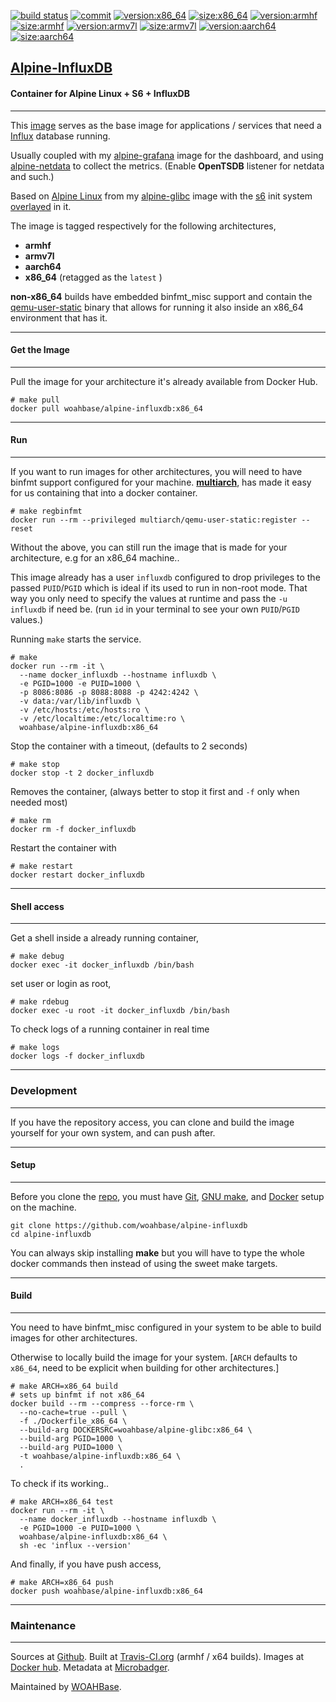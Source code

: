 [![build status][251]][232] [![commit][255]][231] [![version:x86_64][256]][235] [![size:x86_64][257]][235] [![version:armhf][258]][236] [![size:armhf][259]][236] [![version:armv7l][260]][237] [![size:armv7l][261]][237] [![version:aarch64][262]][238] [![size:aarch64][263]][238]

## [Alpine-InfluxDB][234]
#### Container for Alpine Linux + S6 + InfluxDB
---

This [image][233] serves as the base image for applications
/ services that need a [Influx][135] database running.

Usually coupled with my [alpine-grafana][136] image for the
dashboard, and using [alpine-netdata][137] to collect the metrics.
(Enable **OpenTSDB** listener for netdata and such.)

Based on [Alpine Linux][131] from my [alpine-glibc][132] image
with the [s6][133] init system [overlayed][134] in it.

The image is tagged respectively for the following architectures,
* **armhf**
* **armv7l**
* **aarch64**
* **x86_64** (retagged as the `latest` )

**non-x86_64** builds have embedded binfmt_misc support and contain the
[qemu-user-static][105] binary that allows for running it also inside
an x86_64 environment that has it.

---
#### Get the Image
---

Pull the image for your architecture it's already available from
Docker Hub.

```
# make pull
docker pull woahbase/alpine-influxdb:x86_64
```

---
#### Run
---

If you want to run images for other architectures, you will need
to have binfmt support configured for your machine. [**multiarch**][104],
has made it easy for us containing that into a docker container.

```
# make regbinfmt
docker run --rm --privileged multiarch/qemu-user-static:register --reset
```

Without the above, you can still run the image that is made for your
architecture, e.g for an x86_64 machine..

This image already has a user `influxdb` configured to drop
privileges to the passed `PUID`/`PGID` which is ideal if its used
to run in non-root mode. That way you only need to specify the
values at runtime and pass the `-u influxdb` if need be. (run `id`
in your terminal to see your own `PUID`/`PGID` values.)

Running `make` starts the service.

```
# make
docker run --rm -it \
  --name docker_influxdb --hostname influxdb \
  -e PGID=1000 -e PUID=1000 \
  -p 8086:8086 -p 8088:8088 -p 4242:4242 \
  -v data:/var/lib/influxdb \
  -v /etc/hosts:/etc/hosts:ro \
  -v /etc/localtime:/etc/localtime:ro \
  woahbase/alpine-influxdb:x86_64
```

Stop the container with a timeout, (defaults to 2 seconds)

```
# make stop
docker stop -t 2 docker_influxdb
```

Removes the container, (always better to stop it first and `-f`
only when needed most)

```
# make rm
docker rm -f docker_influxdb
```

Restart the container with

```
# make restart
docker restart docker_influxdb
```

---
#### Shell access
---

Get a shell inside a already running container,

```
# make debug
docker exec -it docker_influxdb /bin/bash
```

set user or login as root,

```
# make rdebug
docker exec -u root -it docker_influxdb /bin/bash
```

To check logs of a running container in real time

```
# make logs
docker logs -f docker_influxdb
```

---
### Development
---

If you have the repository access, you can clone and
build the image yourself for your own system, and can push after.

---
#### Setup
---

Before you clone the [repo][231], you must have [Git][101], [GNU make][102],
and [Docker][103] setup on the machine.

```
git clone https://github.com/woahbase/alpine-influxdb
cd alpine-influxdb
```
You can always skip installing **make** but you will have to
type the whole docker commands then instead of using the sweet
make targets.

---
#### Build
---

You need to have binfmt_misc configured in your system to be able
to build images for other architectures.

Otherwise to locally build the image for your system.
[`ARCH` defaults to `x86_64`, need to be explicit when building
for other architectures.]

```
# make ARCH=x86_64 build
# sets up binfmt if not x86_64
docker build --rm --compress --force-rm \
  --no-cache=true --pull \
  -f ./Dockerfile_x86_64 \
  --build-arg DOCKERSRC=woahbase/alpine-glibc:x86_64 \
  --build-arg PGID=1000 \
  --build-arg PUID=1000 \
  -t woahbase/alpine-influxdb:x86_64 \
  .
```

To check if its working..

```
# make ARCH=x86_64 test
docker run --rm -it \
  --name docker_influxdb --hostname influxdb \
  -e PGID=1000 -e PUID=1000 \
  woahbase/alpine-influxdb:x86_64 \
  sh -ec 'influx --version'
```

And finally, if you have push access,

```
# make ARCH=x86_64 push
docker push woahbase/alpine-influxdb:x86_64
```

---
### Maintenance
---

Sources at [Github][106]. Built at [Travis-CI.org][107] (armhf / x64 builds). Images at [Docker hub][108]. Metadata at [Microbadger][109].

Maintained by [WOAHBase][204].

[101]: https://git-scm.com
[102]: https://www.gnu.org/software/make/
[103]: https://www.docker.com
[104]: https://hub.docker.com/r/multiarch/qemu-user-static/
[105]: https://github.com/multiarch/qemu-user-static/releases/
[106]: https://github.com/
[107]: https://travis-ci.org/
[108]: https://hub.docker.com/
[109]: https://microbadger.com/

[131]: https://alpinelinux.org/
[132]: https://hub.docker.com/r/woahbase/alpine-glibc
[133]: https://skarnet.org/software/s6/
[134]: https://github.com/just-containers/s6-overlay
[135]: https://www.influxdata.com
[136]: https://hub.docker.com/r/woahbase/alpine-grafana
[137]: https://hub.docker.com/r/woahbase/alpine-netdata

[201]: https://github.com/woahbase
[202]: https://travis-ci.org/woahbase/
[203]: https://hub.docker.com/u/woahbase
[204]: https://woahbase.online/

[231]: https://github.com/woahbase/alpine-influxdb
[232]: https://travis-ci.org/woahbase/alpine-influxdb
[233]: https://hub.docker.com/r/woahbase/alpine-influxdb
[234]: https://woahbase.online/#/images/alpine-influxdb
[235]: https://microbadger.com/images/woahbase/alpine-influxdb:x86_64
[236]: https://microbadger.com/images/woahbase/alpine-influxdb:armhf
[237]: https://microbadger.com/images/woahbase/alpine-influxdb:armv7l
[238]: https://microbadger.com/images/woahbase/alpine-influxdb:aarch64

[251]: https://travis-ci.org/woahbase/alpine-influxdb.svg?branch=master

[255]: https://images.microbadger.com/badges/commit/woahbase/alpine-influxdb.svg

[256]: https://images.microbadger.com/badges/version/woahbase/alpine-influxdb:x86_64.svg
[257]: https://images.microbadger.com/badges/image/woahbase/alpine-influxdb:x86_64.svg

[258]: https://images.microbadger.com/badges/version/woahbase/alpine-influxdb:armhf.svg
[259]: https://images.microbadger.com/badges/image/woahbase/alpine-influxdb:armhf.svg

[260]: https://images.microbadger.com/badges/version/woahbase/alpine-influxdb:armv7l.svg
[261]: https://images.microbadger.com/badges/image/woahbase/alpine-influxdb:armv7l.svg

[262]: https://images.microbadger.com/badges/version/woahbase/alpine-influxdb:aarch64.svg
[263]: https://images.microbadger.com/badges/image/woahbase/alpine-influxdb:aarch64.svg
